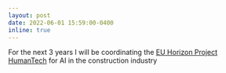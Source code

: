 ```yaml
---
layout: post
date: 2022-06-01 15:59:00-0400
inline: true
---
```


For the next 3 years I will be coordinating the <a href="https://humantech-horizon.eu/"> EU Horizon Project HumanTech</a> for AI in the construction industry
